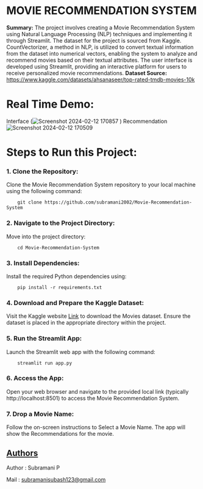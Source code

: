 # MOVIE RECOMMENDATION SYSTEM
**Summary:**
The project involves creating a Movie Recommendation System using Natural Language Processing (NLP) techniques and implementing it through Streamlit. The dataset for the project is sourced from Kaggle. CountVectorizer, a method in NLP, is utilized to convert textual information from the dataset into numerical vectors, enabling the system to analyze and recommend movies based on their textual attributes. The user interface is developed using Streamlit, providing an interactive platform for users to receive personalized movie recommendations.
**Dataset Source:** https://www.kaggle.com/datasets/ahsanaseer/top-rated-tmdb-movies-10k
# Real Time Demo:
Interface
(![Screenshot 2024-02-12 170857](https://github.com/subramani2002/Movie-Recommendation-System/assets/67220838/9243b997-626a-4614-bf12-48cf7284fe7a)
)
Recommendation
![Screenshot 2024-02-12 170509](https://github.com/subramani2002/Movie-Recommendation-System/assets/67220838/fe861c4b-bc7a-489f-bd0c-d6f8c50b179f)
                                       
# Steps to Run this Project:
### 1. Clone the Repository:
   Clone the Movie Recommendation System repository to your local machine using the following command:
   ```
       git clone https://github.com/subramani2002/Movie-Recommendation-System
   ```
### 2. Navigate to the Project Directory:
   Move into the project directory:
   ```
       cd Movie-Recommendation-System
```
### 3. Install Dependencies:
   Install the required Python dependencies using:
   ```
       pip install -r requirements.txt
```
### 4. Download and Prepare the Kaggle Dataset:
   Visit the Kaggle website [Link](https://www.kaggle.com/datasets/ahsanaseer/top-rated-tmdb-movies-10k) to download the Movies  dataset. Ensure the dataset is placed in the appropriate directory within the project.
### 5. Run the Streamlit App:
   Launch the Streamlit web app with the following command:
   ```
       streamlit run app.py
```
### 6. Access the App:
   Open your web browser and navigate to the provided local link (typically http://localhost:8501) to access the Movie Recommendation System.
### 7. Drop a Movie Name:
   Follow the on-screen instructions to Select a Movie Name. The app will show the Recommendations for the movie.

## [Authors](https://github.com/subramani2002)
 Author : Subramani P  
 
 Mail : subramanisubash123@gmail.com
